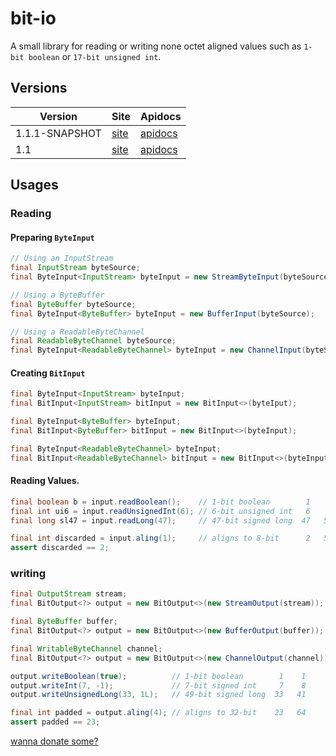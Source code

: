 bit-io
======
A small library for reading or writing none octet aligned values such as `1-bit boolean` or `17-bit unsigned int`.

## Versions
|Version|Site|Apidocs|
|-------|----|-------|
|1.1.1-SNAPSHOT|[site](http://jinahya.github.io/bit-io/site/1.1.1-SNAPSHOT/index.html)|[apidocs](http://jinahya.github.io/bit-io/site/1.1.1-SNAPSHOT/apidocs/index.html)|
|1.1|[site](http://jinahya.github.io/bit-io/site/1.1/index.html)|[apidocs](http://jinahya.github.io/bit-io/site/1.1/apidocs/index.html)|

## Usages
### Reading
#### Preparing `ByteInput`
```java
// Using an InputStream
final InputStream byteSource;
final ByteInput<InputStream> byteInput = new StreamByteInput(byteSource);

// Using a ByteBuffer
final ByteBuffer byteSource;
final ByteInput<ByteBuffer> byteInput = new BufferInput(byteSource);

// Using a ReadableByteChannel
final ReadableByteChannel byteSource;
final ByteInput<ReadableByteChannel> byteInput = new ChannelInput(byteSource);
```
#### Creating `BitInput`
```java
final ByteInput<InputStream> byteInput;
final BitInput<InputStream> bitInput = new BitInput<>(byteIput);

final ByteInput<ByteBuffer> byteInput;
final BitInput<ByteBuffer> bitInput = new BitInput<>(byteInput);

final ByteInput<ReadableByteChannel> byteInput;
final BitInput<ReadableByteChannel> bitInput = new BitInput<>(byteInput);
```
#### Reading Values.
```java
final boolean b = input.readBoolean();    // 1-bit boolean        1    1
final int ui6 = input.readUnsignedInt(6); // 6-bit unsigned int   6    7
final long sl47 = input.readLong(47);     // 47-bit signed long  47   54

final int discarded = input.aling(1);     // aligns to 8-bit      2   56
assert discarded == 2;
```
### writing
```java
final OutputStream stream;
final BitOutput<?> output = new BitOutput<>(new StreamOutput(stream));

final ByteBuffer buffer;
final BitOutput<?> output = new BitOutput<>(new BufferOutput(buffer));

final WritableByteChannel channel;
final BitOutput<?> output = new BitOutput<>(new ChannelOutput(channel));

output.writeBoolean(true);          // 1-bit boolean        1    1
output.writeInt(7, -1);             // 7-bit signed int     7    8
output.writeUnsignedLong(33, 1L);   // 49-bit signed long  33   41

final int padded = output.aling(4); // aligns to 32-bit    23   64
assert padded == 23;
```

[wanna donate some?](https://www.paypal.com/cgi-bin/webscr?cmd=_donations&business=GWDFLJNSZSEGG&lc=KR&item_name=github&currency_code=USD&bn=PP%2dDonationsBF%3abtn_donateCC_LG%2egif%3aNonHosted)
